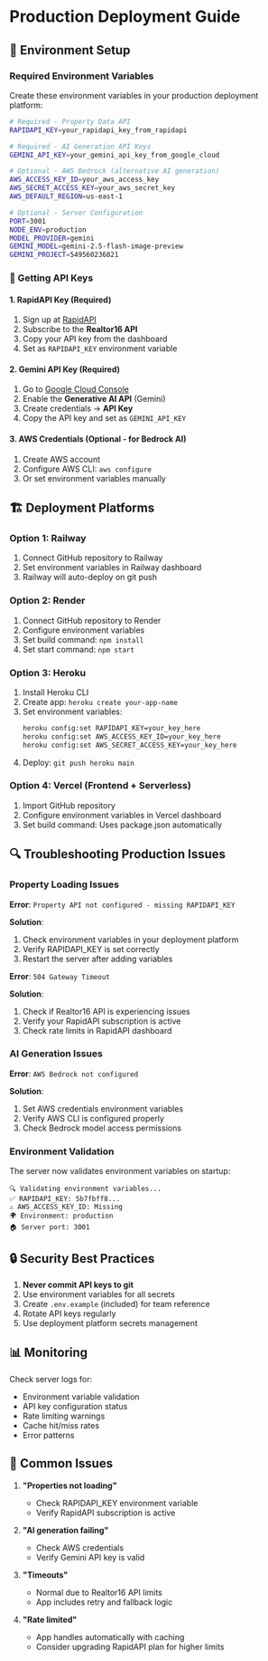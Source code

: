# Production Deployment Guide

## 🚀 Environment Setup

### Required Environment Variables

Create these environment variables in your production deployment platform:

```bash
# Required - Property Data API
RAPIDAPI_KEY=your_rapidapi_key_from_rapidapi

# Required - AI Generation API Keys
GEMINI_API_KEY=your_gemini_api_key_from_google_cloud

# Optional - AWS Bedrock (alternative AI generation)
AWS_ACCESS_KEY_ID=your_aws_access_key
AWS_SECRET_ACCESS_KEY=your_aws_secret_key  
AWS_DEFAULT_REGION=us-east-1

# Optional - Server Configuration
PORT=3001
NODE_ENV=production
MODEL_PROVIDER=gemini
GEMINI_MODEL=gemini-2.5-flash-image-preview
GEMINI_PROJECT=549560236821
```

### 🔐 Getting API Keys

#### 1. RapidAPI Key (Required)
1. Sign up at [RapidAPI](https://rapidapi.com)
2. Subscribe to the **Realtor16 API**
3. Copy your API key from the dashboard
4. Set as `RAPIDAPI_KEY` environment variable

#### 2. Gemini API Key (Required)
1. Go to [Google Cloud Console](https://console.cloud.google.com/)
2. Enable the **Generative AI API** (Gemini)
3. Create credentials → **API Key**
4. Copy the API key and set as `GEMINI_API_KEY`

#### 3. AWS Credentials (Optional - for Bedrock AI)
1. Create AWS account
2. Configure AWS CLI: `aws configure`
3. Or set environment variables manually

## 🏗️ Deployment Platforms

### Option 1: Railway
1. Connect GitHub repository to Railway
2. Set environment variables in Railway dashboard
3. Railway will auto-deploy on git push

### Option 2: Render
1. Connect GitHub repository to Render
2. Configure environment variables
3. Set build command: `npm install`
4. Set start command: `npm start`

### Option 3: Heroku
1. Install Heroku CLI
2. Create app: `heroku create your-app-name`
3. Set environment variables:
   ```bash
   heroku config:set RAPIDAPI_KEY=your_key_here
   heroku config:set AWS_ACCESS_KEY_ID=your_key_here
   heroku config:set AWS_SECRET_ACCESS_KEY=your_key_here
   ```
4. Deploy: `git push heroku main`

### Option 4: Vercel (Frontend + Serverless)
1. Import GitHub repository
2. Configure environment variables in Vercel dashboard
3. Set build command: Uses package.json automatically

## 🔍 Troubleshooting Production Issues

### Property Loading Issues

**Error**: `Property API not configured - missing RAPIDAPI_KEY`

**Solution**: 
1. Check environment variables in your deployment platform
2. Verify RAPIDAPI_KEY is set correctly
3. Restart the server after adding variables

**Error**: `504 Gateway Timeout`

**Solution**:
1. Check if Realtor16 API is experiencing issues
2. Verify your RapidAPI subscription is active
3. Check rate limits in RapidAPI dashboard

### AI Generation Issues

**Error**: `AWS Bedrock not configured`

**Solution**:
1. Set AWS credentials environment variables
2. Verify AWS CLI is configured properly
3. Check Bedrock model access permissions

### Environment Validation

The server now validates environment variables on startup:

```
🔍 Validating environment variables...
✅ RAPIDAPI_KEY: 5b7fbff8...
⚠️ AWS_ACCESS_KEY_ID: Missing
🌍 Environment: production
🏠 Server port: 3001
```

## 🔒 Security Best Practices

1. **Never commit API keys to git**
2. Use environment variables for all secrets
3. Create `.env.example` (included) for team reference
4. Rotate API keys regularly
5. Use deployment platform secrets management

## 📊 Monitoring

Check server logs for:
- Environment variable validation
- API key configuration status  
- Rate limiting warnings
- Cache hit/miss rates
- Error patterns

## 🚨 Common Issues

1. **"Properties not loading"**
   - Check RAPIDAPI_KEY environment variable
   - Verify RapidAPI subscription is active

2. **"AI generation failing"**
   - Check AWS credentials
   - Verify Gemini API key is valid

3. **"Timeouts"**
   - Normal due to Realtor16 API limits
   - App includes retry and fallback logic

4. **"Rate limited"**
   - App handles automatically with caching
   - Consider upgrading RapidAPI plan for higher limits